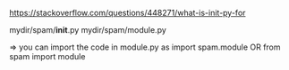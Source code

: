 https://stackoverflow.com/questions/448271/what-is-init-py-for

mydir/spam/__init__.py
mydir/spam/module.py

=> you can import the code in module.py as
import spam.module
OR 
from spam import module